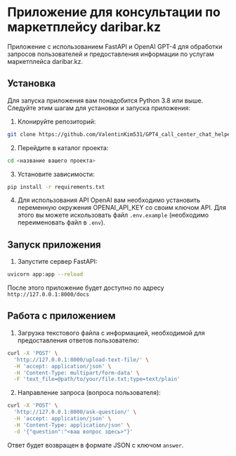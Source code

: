 # Приложение для консультации по маркетплейсу daribar.kz

Приложение с использованием FastAPI и OpenAI GPT-4 
для обработки запросов пользователей и предоставления информации по услугам маркетплейса daribar.kz.

## Установка

Для запуска приложения вам понадобится Python 3.8 или выше. 
Следуйте этим шагам для установки и запуска приложения:

1. Клонируйте репозиторий:
```bash
git clone https://github.com/ValentinKim531/GPT4_call_center_chat_helper.git
```

2. Перейдите в каталог проекта:
```bash
cd <название вашего проекта>
```

3. Установите зависимости:

```bash
pip install -r requirements.txt
```

4. Для использования API OpenAI вам необходимо установить 
переменную окружения OPENAI_API_KEY со своим ключом API. 
Для этого вы можете искользовать файл `.env.example` (необходимо переименовать файл в `.env`).

## Запуск приложения

1. Запустите сервер FastAPI:

```bash
uvicorn app:app --reload
```
После этого приложение будет доступно по адресу `http://127.0.0.1:8000/docs`



## Работа с приложением

1. Загрузка текстового файла c информацией, 
необходимой для предоставления ответов пользователю:

```bash
curl -X 'POST' \
  'http://127.0.0.1:8000/upload-text-file/' \
  -H 'accept: application/json' \
  -H 'Content-Type: multipart/form-data' \
  -F 'text_file=@path/to/your/file.txt;type=text/plain'
```

2. Направление запроса (вопроса пользователя):
```bash
curl -X 'POST' \
  'http://127.0.0.1:8000/ask-question/' \
  -H 'accept: application/json' \
  -H 'Content-Type: application/json' \
  -d '{"question":"<ваш вопрос здесь>"}'
```

Ответ будет возвращен в формате JSON с ключом `answer`.





























